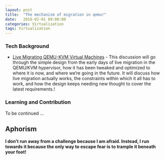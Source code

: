 ```yaml
---
layout: post
title:  "The mechanism of migration in qemu!"
date:   2016-02-01 09:00:00
categories: Virtualization
tags: Virtualization
---
```

### Tech Background

* [Live Migrating QEMU-KVM Virtual Machines] - This discussion will go through the simple design from the early days of live migration in the QEMU/KVM hypervisor, how it has been tweaked and optimized to where it is now, and where we’re going in the future. It will discuss how live migration actually works, the constraints within which it all has to work, and how the design keeps needing new thought to cover the latest requirements.!

### Learning and Contribution

To be continued ...

Aphorism
----

**I don’t run away from a challenge because I am afraid. Instead, I run towards it because the only way to escape fear is to trample it beneath your foot!**

[//]: # (These are reference links used in the body of this note and get stripped out when the markdown processor does its job. There is no need to format nicely because it shouldn't be seen. Thanks SO - http://stackoverflow.com/questions/4823468/store-comments-in-markdown-syntax)


[Live Migrating QEMU-KVM Virtual Machines]: <http://developers.redhat.com/blog/2015/03/24/live-migrating-qemu-kvm-virtual-machines/>

